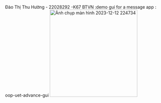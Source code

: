 Đào Thị Thu Hường - 22028292 -K67
BTVN :demo gui for a message app : oop-uet-advance-gui
<img width="286" alt="Ảnh chụp màn hình 2023-12-12 224734" src="https://github.com/daohuong2004/gui/assets/126840583/961241c0-83cf-4079-9df5-2af250ebec39">


